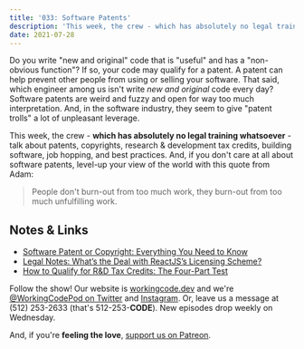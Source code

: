 ```yaml
---
title: '033: Software Patents'
description: 'This week, the crew - which has absolutely no legal training whatsoever - talk about patents, copyrights, research & development tax credits, building software, job hopping, and best practices.'
date: 2021-07-28
---
```


<script async defer onload="redcircleIframe();" src="https://api.podcache.net/embedded-player/sh/30227421-bc27-45c2-bfb4-861def7dd4cc/ep/29e666b0-663d-40c4-93c9-67c8f13cf2ce"></script><div class="redcirclePlayer-29e666b0-663d-40c4-93c9-67c8f13cf2ce"></div>

Do you write "new and original" code that is "useful" and has a "non-obvious function"? If so, your code may qualify for a patent. A patent can help prevent other people from using or selling your software. That said, which engineer among us isn't write _new and original_ code every day? Software patents are weird and fuzzy and open for way too much interpretation. And, in the software industry, they seem to give "patent trolls" a lot of unpleasant leverage.

This week, the crew - **which has absolutely no legal training whatsoever** - talk about patents, copyrights, research & development tax credits, building software, job hopping, and best practices. And, if you don't care at all about software patents, level-up your view of the world with this quote from Adam:

> People don't burn-out from too much work, they burn-out from too much unfulfilling work.

## Notes & Links

* [Software Patent or Copyright: Everything You Need to Know](https://www.upcounsel.com/software-patent-or-copyright)
* [Legal Notes: What’s the Deal with ReactJS’s Licensing Scheme?](https://www.codemag.com/article/1701041/Legal-Notes-What%E2%80%99s-the-Deal-with-ReactJS%E2%80%99s-Licensing-Scheme)
* [How to Qualify for R&D Tax Credits: The Four-Part Test](https://taxpointadvisors.com/blog/view/how-to-qualify-for-rd-tax-credits-the-four-part-test)

Follow the show! Our website is [workingcode.dev][working-code] and we're [@WorkingCodePod on Twitter][working-code-twitter] and [Instagram][working-code-instagram]. Or, leave us a message at (512) 253-2633‬ (that's 512-253-**CODE**). New episodes drop weekly on Wednesday.

And, if you're **feeling the love**, [support us on Patreon][working-code-patreon].


[working-code]: https://workingcode.dev/
[working-code-instagram]: https://www.instagram.com/workingcodepod/
[working-code-patreon]: https://www.patreon.com/workingcodepod
[working-code-twitter]: https://twitter.com/WorkingCodePod
